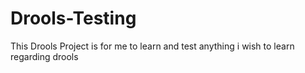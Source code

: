 # Drools-Testing
This Drools Project is for me to learn and test anything i wish to learn regarding drools
